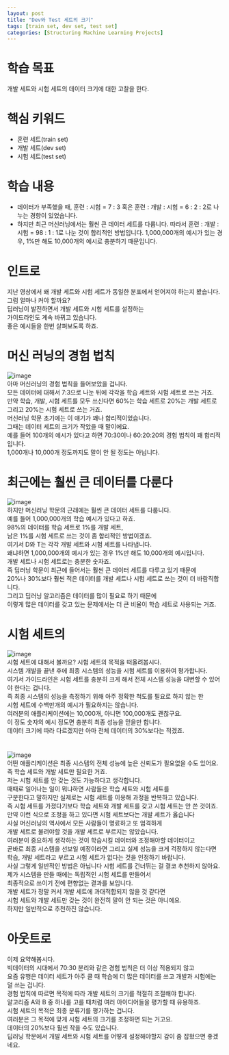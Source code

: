 ```yaml
---
layout: post
title: "Dev와 Test 세트의 크기"
tags: [train set, dev set, test set]
categories: [Structuring Machine Learning Projects]
---
```


# 학습 목표
개발 세트와 시험 세트의 데이터 크기에 대한 고찰을 한다.

# 핵심 키워드
* 훈련 세트(train set)
* 개발 세트(dev set)
* 시험 세트(test set)

# 학습 내용
* 데이터가 부족했을 때, 훈련 : 시험 = 7 : 3 혹은 훈련 : 개발 : 시험 = 6 : 2 : 2로 나누는 경향이 있었습니다.
* 하지만 최근 머신러닝에서는 훨씬 큰 데이터 세트를 다룹니다. 따라서 훈련 : 개발 : 시험 = 98 : 1 : 1로 나눈 것이 합리적인 방법입니다. 1,000,000개의 예시가 있는 경우, 1%만 해도 10,000개의 예시로 충분하기 때문입니다.

# 인트로
지난 영상에서 왜 개발 세트와 시험 세트가 동일한 분포에서 얻어져야 하는지 봤습니다.              
그럼 얼마나 커야 할까요?                 
딥러닝이 발전하면서 개발 세트와 시험 세트를 설정하는          
가이드라인도 계속 바뀌고 있습니다.     
좋은 예시들을 한번 살펴보도록 하죠.        

# 머신 러닝의 경험 법칙
![image](https://user-images.githubusercontent.com/50114210/68084814-21ec9d00-fe7e-11e9-8188-7208a120fbb6.png)          
아마 머신러닝의 경험 법칙을 들어보았을 겁니다.     
모든 데이터에 대해서  7:3으로 나눈 뒤에 각각을 학습 세트와 시험 세트로 쓰는 거죠.          
만약 학습, 개발, 시험 세트를 모두 쓰신다면 60%는 학습 세트로
20%는 개발 세트로 그리고 20%는 시험 세트로 쓰는 거죠.          
머신러닝 학문 초기에는 이 얘기가 꽤나 합리적이었습니다.         
그때는 데이터 세트의 크기가 작았을 때 말이에요.          
예를 들어 100개의 예시가 있다고 하면 70:30이나 60:20:20의 경험 법칙이 꽤 합리적입니다.             
1,000개나 10,000개 정도까지도 말이 안 될 정도는 아닙니다.           

# 최근에는 훨씬 큰 데이터를 다룬다
![image](https://user-images.githubusercontent.com/50114210/68084822-30d34f80-fe7e-11e9-8dff-714cd690af0a.png)       
하지만 머신러닝 학문의 근래에는 훨씬 큰 데이터 세트를 다룹니다.             
예를 들어 1,000,000개의 학습 예시가 있다고 하죠.          
98%의 데이터를 학습 세트로 1%를 개발 세트,         
남은 1%를 시험 세트로 쓰는 것이 좀 합리적인 방법이겠죠.           
여기서 D와 T는 각각 개발 세트와 시험 세트를 나타냅니다.         
왜냐하면 1,000,000개의 예시가 있는 경우 1%만 해도 10,000개의 예시입니다.          
개발 세트나 시험 세트로는 충분한 숫자죠.      
즉 딥러닝 학문이 최근에 들어서는 훨씬 큰 데이터 세트를 다루고 있기 때문에          
20%나 30%보다 훨씬 적은 데이터를 개발 세트나 시험 세트로 쓰는 것이 더 바람직합니다.         
그리고 딥러닝 알고리즘은 데이터를 많이 필요로 하기 때문에             
이렇게 많은 데이터를 갖고 있는 문제에서는 더 큰 비율이 학습 세트로 사용되는 거죠.          

# 시험 세트의 
![image](https://user-images.githubusercontent.com/50114210/68084836-56605900-fe7e-11e9-99eb-10ddcd94cefa.png)      
시험 세트에 대해서 볼까요? 시험 세트의 목적을 떠올려봅시다.          
시스템 개발을 끝낸 후에 최종 시스템의 성능을 시험 세트를 이용하여 평가합니다.         
여기서 가이드라인은 시험 세트를 충분히 크게 해서 전체 시스템 성능을 대변할 수 있어야 한다는 겁니다.          
즉 최종 시스템의 성능을 측정하기 위해 아주 정확한 척도를 필요로 하지 않는 한             
시험 세트에 수백만개의 예시가 필요하지는 않습니다.          
여러분의 애플리케이션에는 10,000개, 아니면 100,000개도 괜찮구요.           
이 정도 숫자의 예시 정도면 충분히 최종 성능을 믿을만 합니다.         
데이터 크기에 따라 다르겠지만 아마 전체 데이터의 30%보다는 적겠죠.          

#
![image](https://user-images.githubusercontent.com/50114210/68084845-6b3cec80-fe7e-11e9-9f41-dca92ca91db1.png)         
어떤 애플리케이션은 최종 시스템의 전체 성능에 높은 신뢰도가 필요없을 수도 있어요.         
즉 학습 세트와 개발 세트만 필요한 거죠.         
저는 시험 세트를 안 갖는 것도 가능하다고 생각합니다.                   
때때로 일어나는 일이 뭐냐하면 사람들은 학습 세트와 시험 세트를            
구분한다고 말하지만 실제로는 시험 세트를 이용해 과정을 반복하고 있습니다.          
즉 시험 세트를 가졌다기보다 학습 세트와 개발 세트를 갖고 시험 세트는 안 쓴 것이죠.                 
만약 이런 식으로 조정을 하고 있다면 시험 세트보다는 개발 세트가 옳습니다      
사실 머신러닝의 역사에서 모든 사람들이 명료하고 또 엄격하게            
개발 세트로 불려야할 것을 개발 세트로 부르지는 않았습니다.            
여러분이 중요하게 생각하는 것이 학습시킬 데이터와 조정해야할 데이터이고            
곧바로 최종 시스템을 선보일 예정이라면 그리고 실제 성능을 크게 걱정하지 않는다면           
학습, 개발 세트라고 부르고 시험 세트가 없다는 것을 인정하기 바랍니다.          
사실 그렇게 일반적인 방법은 아닙니다 시험 세트를 건너뛰는 걸 결코 추천하지 않아요.          
제가 시스템을 만들 때에는 독립적인 시험 세트를 만들어서             
최종적으로 쓰이기 전에 편향없는 결과를 보입니다.         
개발 세트가 정말 커서 개발 세트에 과대적합되지 않을 것 같다면         
시험 세트와 개발 세트만 갖는 것이 완전히 말이 안 되는 것은 아니에요.           
하지만 일반적으로 추천하진 않습니다.         

# 아웃트로
이제 요약해봅시다.        
빅데이터의 시대에서 70:30 분리와 같은 경험 법칙은 더 이상 적용되지 않고         
요즘 유행은 데이터 세트가 아주 클 때 학습에 더 많은 데이터를 쓰고 개발과 시험에는 덜 쓰는 겁니다.          
경험 법칙에 따르면 목적에 따라 개발 세트의 크기를 적절히 조절해야 합니다.         
알고리즘 A와 B 중 하나를 고를 때처럼 여러 아이디어들을 평가할 때 유용하죠.          
시험 세트의 목적은 최종 분류기를 평가하는 겁니다.        
여러분은 그 목적에 맞게 시험 세트의 크기를 조정하면 되는 거고요.          
데이터의 20%보다 훨씬 작을 수도 있습니다.      
딥러닝 학문에서 개발 세트와 시험 세트를 어떻게 설정해야할지 감이 좀 잡혔으면 좋겠네요.         
